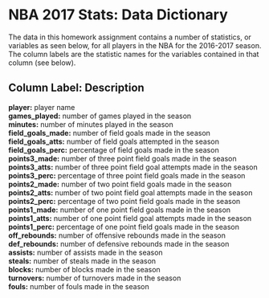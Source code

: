 # NBA 2017 Stats: Data Dictionary
The data in this homework assignment contains a number of statistics, or variables as seen below, for all players in the NBA for the 2016-2017 season. The column labels are the statistic names for the variables contained in that column (see below).

__Column Label:__ Description
--------------------------------
__player:__              player name  
__games_played:__        number of games played in the season  
__minutes:__             number of minutes played in the season  
__field_goals_made:__    number of field goals made in the season  
__field_goals_atts:__    number of field goals attempted in the season  
__field_goals_perc:__    percentage of field goals made in the season  
__points3_made:__        number of three point field goals made in the season  
__points3_atts:__        number of three point field goal attempts made in the season  
__points3_perc:__        percentage of three point field goals made in the season  
__points2_made:__        number of two point field goals made in the season  
__points2_atts:__        number of two point field goal attempts made in the season  
__points2_perc:__        percentage of two point field goals made in the season  
__points1_made:__        number of one point field goals made in the season  
__points1_atts:__        number of one point field goal attempts made in the season  
__points1_perc:__        percentage of one point field goals made in the season  
__off_rebounds:__        number of offensive rebounds made in the season  
__def_rebounds:__        number of defensive rebounds made in the season  
__assists:__             number of assists made in the season  
__steals:__              number of steals made in the season  
__blocks:__              number of blocks made in the season  
__turnovers:__           number of turnovers made in the season  
__fouls:__               number of fouls made in the season  

